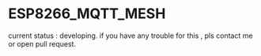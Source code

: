 # ESP8266_MQTT_MESH

current status : developing. if you have any trouble for this , pls contact me or open pull request.